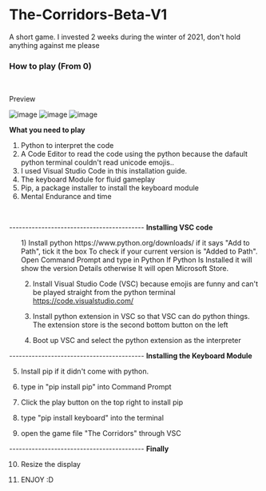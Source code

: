 <h1>The-Corridors-Beta-V1</h1>
A short game. I invested 2 weeks during the winter of 2021, don't hold anything against me please</br>
<h3>How to play (From 0)</h3><br>

Preview<br>

![image](https://user-images.githubusercontent.com/92304197/182316038-fa8212a3-d4ea-4504-8791-fad4643beb3d.png)
![image](https://user-images.githubusercontent.com/92304197/182316190-9d502424-1f85-4c87-b3b8-152bbaceaf7f.png)
![image](https://user-images.githubusercontent.com/92304197/182317023-fec6cab9-8f06-4f7d-894c-7267c796a51a.png)



<strong>What you need to play</strong>
<ol>
<li>Python to interpret the code</li>
<li>A Code Editor to read the code using the python because the dafault python terminal couldn't read unicode emojis..</li>
<li>I used Visual Studio Code in this installation guide.</li>
<li>The keyboard Module for fluid gameplay</li>
<li>Pip, a package installer to install the keyboard module</li>
<li>Mental Endurance and time</li>
</ol><br>

------------------------------------------ <strong>Installing VSC code</strong>
<ol>
1) Install python
https://www.python.org/downloads/ 
if it says "Add to Path", tick it the box
	To check if your current version is "Added to Path". Open Command Prompt and type in Python
	If Python Is Installed it will show the version Details otherwise It will open Microsoft Store.


2) Install Visual Studio Code (VSC) because emojis are funny and can't be played straight from the python terminal
https://code.visualstudio.com/

3) Install python extension in VSC so that VSC can do python things.
The extension store is the second bottom button on the left

4) Boot up VSC and select the python extension as the interpreter
</ol>


------------------------------------------ <strong>Installing the Keyboard Module</strong>

5) Install pip if it didn't come with python. 

6) type in "pip install pip" into Command Prompt

7) Click the play button on the top right to install pip

8) type "pip install keyboard" into the terminal 

9) open the game file "The Corridors" through VSC
 
------------------------------------------ <strong>Finally</strong>

10) Resize the display

11) ENJOY :D

